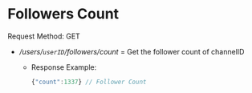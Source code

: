# Followers Count

Request Method: GET

* */users/`userID`/followers/count* = Get the follower count of channelID
  * Response Example:

     ```js
     {"count":1337} // Follower Count
     ```
  